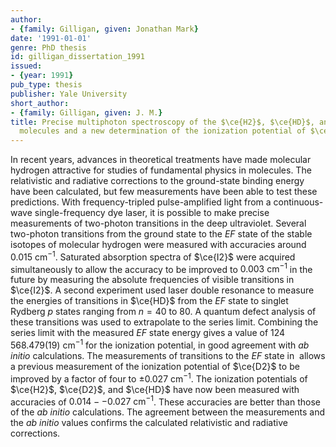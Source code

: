 ```yaml
---
author:
- {family: Gilligan, given: Jonathan Mark}
date: '1991-01-01'
genre: PhD thesis
id: gilligan_dissertation_1991
issued:
- {year: 1991}
pub_type: thesis
publisher: Yale University
short_author:
- {family: Gilligan, given: J. M.}
title: Precise multiphoton spectroscopy of the $\ce{H2}$, $\ce{HD}$, and $\ce{D2}$
  molecules and a new determination of the ionization potential of $\ce{HD}$
---
```

In recent years, advances in theoretical treatments have made molecular hydrogen attractive for studies of fundamental physics in molecules. The relativistic and radiative corrections to the ground-state binding energy have been calculated, but few measurements have been able to test these predictions. With frequency-tripled pulse-amplified light from a continuous-wave single-frequency dye laser, it is possible to make precise measurements of two-photon transitions in the deep ultraviolet. Several two-photon transitions from the ground state to the $EF$ state of the stable isotopes of molecular hydrogen were measured with accuracies around $0.015~\text{cm}^{-1}$. Saturated absorption spectra of $\ce{I2}$ were acquired simultaneously to allow the accuracy to be improved to $0.003~\text{cm}^{-1}$ in the future by measuring the absolute frequencies of visible transitions in $\ce{I2}$. A second experiment used laser double resonance to measure the energies of transitions in $\ce{HD}$ from the $EF$ state to singlet Rydberg $p$ states ranging from $n=40$ to 80. A quantum defect analysis of these transitions was used to extrapolate to the series limit. Combining the series limit with the measured $EF$ state energy gives a value of $124\,568.479(19)~\text{cm}^{-1}$ for the ionization potential, in good agreement with *ab initio* calculations. The measurements of transitions to the $EF$ state in &#160;allows a previous measurement of the ionization potential of $\ce{D2}$ to be improved by a factor of four to $\pm 0.027~\text{cm}^{-1}$. The ionization potentials of $\ce{H2}$, $\ce{D2}$, and $\ce{HD}$ have now been measured with accuracies of $0.014--0.027~\text{cm}^{-1}$. These accuracies are better than those of the *ab initio* calculations. The agreement between the measurements and the *ab initio* values confirms the calculated relativistic and radiative corrections.
